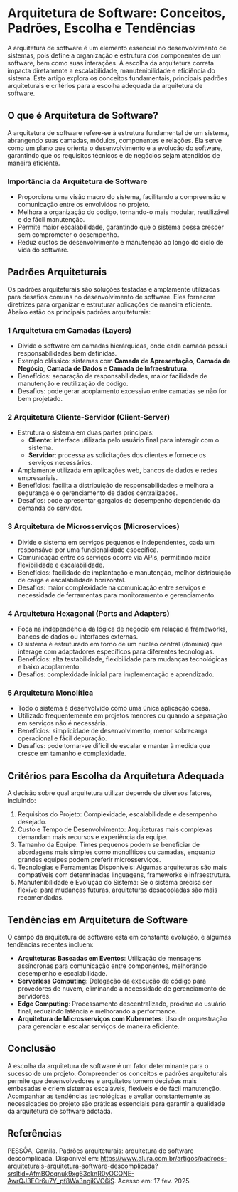 # Arquitetura de Software: Conceitos, Padrões, Escolha e Tendências  

A arquitetura de software é um elemento essencial no desenvolvimento de sistemas, pois define a organização e estrutura dos componentes de um software, bem como suas interações. A escolha da arquitetura correta impacta diretamente a escalabilidade, manutenibilidade e eficiência do sistema. Este artigo explora os conceitos fundamentais, principais padrões arquiteturais e critérios para a escolha adequada da arquitetura de software.  

## O que é Arquitetura de Software?  

A arquitetura de software refere-se à estrutura fundamental de um sistema, abrangendo suas camadas, módulos, componentes e relações. Ela serve como um plano que orienta o desenvolvimento e a evolução do software, garantindo que os requisitos técnicos e de negócios sejam atendidos de maneira eficiente.  

### Importância da Arquitetura de Software  
- Proporciona uma visão macro do sistema, facilitando a compreensão e comunicação entre os envolvidos no projeto.  
- Melhora a organização do código, tornando-o mais modular, reutilizável e de fácil manutenção.  
- Permite maior escalabilidade, garantindo que o sistema possa crescer sem comprometer o desempenho.  
- Reduz custos de desenvolvimento e manutenção ao longo do ciclo de vida do software.  

## Padrões Arquiteturais  

Os padrões arquiteturais são soluções testadas e amplamente utilizadas para desafios comuns no desenvolvimento de software. Eles fornecem diretrizes para organizar e estruturar aplicações de maneira eficiente. Abaixo estão os principais padrões arquiteturais:  

### 1 Arquitetura em Camadas (Layers)  
- Divide o software em camadas hierárquicas, onde cada camada possui responsabilidades bem definidas.  
- Exemplo clássico: sistemas com **Camada de Apresentação**, **Camada de Negócio**, **Camada de Dados** e **Camada de Infraestrutura**.  
- Benefícios: separação de responsabilidades, maior facilidade de manutenção e reutilização de código.  
- Desafios: pode gerar acoplamento excessivo entre camadas se não for bem projetado.  

### 2 Arquitetura Cliente-Servidor (Client-Server)  
- Estrutura o sistema em duas partes principais:  
  - **Cliente**: interface utilizada pelo usuário final para interagir com o sistema.  
  - **Servidor**: processa as solicitações dos clientes e fornece os serviços necessários.  
- Amplamente utilizada em aplicações web, bancos de dados e redes empresariais.  
- Benefícios: facilita a distribuição de responsabilidades e melhora a segurança e o gerenciamento de dados centralizados.  
- Desafios: pode apresentar gargalos de desempenho dependendo da demanda do servidor.  

### 3 Arquitetura de Microsserviços (Microservices)  
- Divide o sistema em serviços pequenos e independentes, cada um responsável por uma funcionalidade específica.  
- Comunicação entre os serviços ocorre via APIs, permitindo maior flexibilidade e escalabilidade.  
- Benefícios: facilidade de implantação e manutenção, melhor distribuição de carga e escalabilidade horizontal.  
- Desafios: maior complexidade na comunicação entre serviços e necessidade de ferramentas para monitoramento e gerenciamento.  

### 4 Arquitetura Hexagonal (Ports and Adapters)  
- Foca na independência da lógica de negócio em relação a frameworks, bancos de dados ou interfaces externas.  
- O sistema é estruturado em torno de um núcleo central (domínio) que interage com adaptadores específicos para diferentes tecnologias.  
- Benefícios: alta testabilidade, flexibilidade para mudanças tecnológicas e baixo acoplamento.  
- Desafios: complexidade inicial para implementação e aprendizado.  

### 5 Arquitetura Monolítica  
- Todo o sistema é desenvolvido como uma única aplicação coesa.  
- Utilizado frequentemente em projetos menores ou quando a separação em serviços não é necessária.  
- Benefícios: simplicidade de desenvolvimento, menor sobrecarga operacional e fácil depuração.  
- Desafios: pode tornar-se difícil de escalar e manter à medida que cresce em tamanho e complexidade.  

## Critérios para Escolha da Arquitetura Adequada  

A decisão sobre qual arquitetura utilizar depende de diversos fatores, incluindo:  

1. Requisitos do Projeto: Complexidade, escalabilidade e desempenho desejado.  
2. Custo e Tempo de Desenvolvimento: Arquiteturas mais complexas demandam mais recursos e experiência da equipe.  
3. Tamanho da Equipe: Times pequenos podem se beneficiar de abordagens mais simples como monolíticos ou camadas, enquanto grandes equipes podem preferir microsserviços.  
4. Tecnologias e Ferramentas Disponíveis: Algumas arquiteturas são mais compatíveis com determinadas linguagens, frameworks e infraestrutura.  
5. Manutenibilidade e Evolução do Sistema: Se o sistema precisa ser flexível para mudanças futuras, arquiteturas desacopladas são mais recomendadas.  

## Tendências em Arquitetura de Software  

O campo da arquitetura de software está em constante evolução, e algumas tendências recentes incluem:  

- **Arquiteturas Baseadas em Eventos**: Utilização de mensagens assíncronas para comunicação entre componentes, melhorando desempenho e escalabilidade.  
- **Serverless Computing**: Delegação da execução de código para provedores de nuvem, eliminando a necessidade de gerenciamento de servidores.  
- **Edge Computing**: Processamento descentralizado, próximo ao usuário final, reduzindo latência e melhorando a performance.  
- **Arquitetura de Microsserviços com Kubernetes**: Uso de orquestração para gerenciar e escalar serviços de maneira eficiente.  

## Conclusão  

A escolha da arquitetura de software é um fator determinante para o sucesso de um projeto. Compreender os conceitos e padrões arquiteturais permite que desenvolvedores e arquitetos tomem decisões mais embasadas e criem sistemas escaláveis, flexíveis e de fácil manutenção. Acompanhar as tendências tecnológicas e avaliar constantemente as necessidades do projeto são práticas essenciais para garantir a qualidade da arquitetura de software adotada.  

## Referências

PESSÔA, Camila. Padrões arquiteturais: arquitetura de software descomplicada. Disponível em: https://www.alura.com.br/artigos/padroes-arquiteturais-arquitetura-software-descomplicada?srsltid=AfmBOoqnuk9xg63cknR0yOCQNE-AwrQJ3ECr6u7Y_pf8Wa3ngiKVO6jS. Acesso em: 17 fev. 2025.